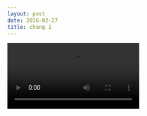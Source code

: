 ```yaml
---
layout: post
date: 2016-02-27
title: chang 1
---
```

![layout borken by border-boxing](/video/before1.mov)